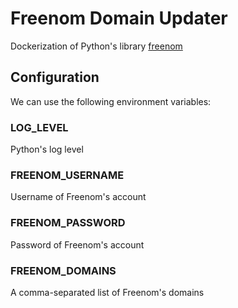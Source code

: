 # Freenom Domain Updater
Dockerization of Python's library [freenom](https://pypi.org/project/freenom/)

## Configuration

We can use the following environment variables:

### LOG_LEVEL

Python's log level

### FREENOM_USERNAME

Username of Freenom's account

### FREENOM_PASSWORD

Password of Freenom's account

### FREENOM_DOMAINS

A comma-separated list of Freenom's domains
